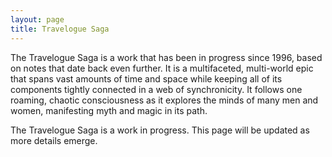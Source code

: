```yaml
---
layout: page
title: Travelogue Saga
---
```

The Travelogue Saga is a work that has been in progress since 1996, based on notes that date back even further. It is a multifaceted, multi-world epic that spans vast amounts of time and space while keeping all of its components tightly connected in a web of synchronicity. It follows one roaming, chaotic consciousness as it explores the minds of many men and women, manifesting myth and magic in its path.

The Travelogue Saga is a work in progress. This page will be updated as more details emerge.
